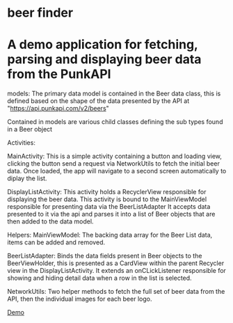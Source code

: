 # beer finder

# A demo application for fetching, parsing and displaying beer data from the PunkAPI 

models:
The primary data model is contained in the Beer data class, this is defined based on the shape of
the data presented by the API at "https://api.punkapi.com/v2/beers"

Contained in models are various child classes defining the sub types found in a Beer object

Activities:

MainActivity: This is a simple activity containing a button and loading view, clicking the button 
send a request via NetworkUtils to fetch the initial beer data. Once loaded, the app will navigate
to a second screen automatically to diplay the list.

DisplayListActivity: This activity holds a RecyclerView responsible for displaying the beer data.
This activity is bound to the MainViewModel responsible for presenting data via the BeerListAdapter
It accepts data presented to it via the api and parses it into a list of Beer objects that are then
added to the data model. 

Helpers:
MainViewModel: The backing data array for the Beer List data, items can be added and removed.

BeerListAdapter: Binds the data fields present in Beer objects to the BeerViewHolder, this is 
presented as a CardView within the parent Recycler view in the DisplayListActivity. It extends an
onCLickListener responsible for showing and hiding detail data when a row in the list is selected.

NetworkUtils: Two helper methods to fetch the full set of beer data from the API, then the
individual images for each beer logo.

[Demo](https://user-images.githubusercontent.com/9808737/136595486-5b9a6915-706a-4025-9f9b-076045e74204.gif)
